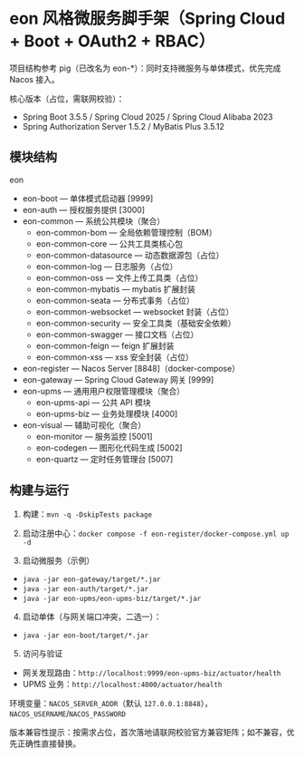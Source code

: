 # eon 风格微服务脚手架（Spring Cloud + Boot + OAuth2 + RBAC）

项目结构参考 pig（已改名为 eon-*）：同时支持微服务与单体模式，优先完成 Nacos 接入。

核心版本（占位，需联网校验）：
- Spring Boot 3.5.5 / Spring Cloud 2025 / Spring Cloud Alibaba 2023
- Spring Authorization Server 1.5.2 / MyBatis Plus 3.5.12

## 模块结构

eon
- eon-boot — 单体模式启动器 [9999]
- eon-auth — 授权服务提供 [3000]
- eon-common — 系统公共模块（聚合）
  - eon-common-bom — 全局依赖管理控制（BOM）
  - eon-common-core — 公共工具类核心包
  - eon-common-datasource — 动态数据源包（占位）
  - eon-common-log — 日志服务（占位）
  - eon-common-oss — 文件上传工具类（占位）
  - eon-common-mybatis — mybatis 扩展封装
  - eon-common-seata — 分布式事务（占位）
  - eon-common-websocket — websocket 封装（占位）
  - eon-common-security — 安全工具类（基础安全依赖）
  - eon-common-swagger — 接口文档（占位）
  - eon-common-feign — feign 扩展封装
  - eon-common-xss — xss 安全封装（占位）
- eon-register — Nacos Server [8848]（docker-compose）
- eon-gateway — Spring Cloud Gateway 网关 [9999]
- eon-upms — 通用用户权限管理模块（聚合）
  - eon-upms-api — 公共 API 模块
  - eon-upms-biz — 业务处理模块 [4000]
- eon-visual — 辅助可视化（聚合）
  - eon-monitor — 服务监控 [5001]
  - eon-codegen — 图形化代码生成 [5002]
  - eon-quartz — 定时任务管理台 [5007]

## 构建与运行

1) 构建：`mvn -q -DskipTests package`

2) 启动注册中心：`docker compose -f eon-register/docker-compose.yml up -d`

3) 启动微服务（示例）
- `java -jar eon-gateway/target/*.jar`
- `java -jar eon-auth/target/*.jar`
- `java -jar eon-upms/eon-upms-biz/target/*.jar`

4) 启动单体（与网关端口冲突，二选一）：
- `java -jar eon-boot/target/*.jar`

5) 访问与验证
- 网关发现路由：`http://localhost:9999/eon-upms-biz/actuator/health`
- UPMS 业务：`http://localhost:4000/actuator/health`

环境变量：`NACOS_SERVER_ADDR`（默认 `127.0.0.1:8848`），`NACOS_USERNAME`/`NACOS_PASSWORD`

版本兼容性提示：按需求占位，首次落地请联网校验官方兼容矩阵；如不兼容，优先正确性直接替换。
